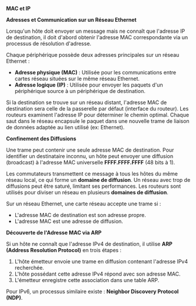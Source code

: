 
**MAC et IP**

**Adresses et Communication sur un Réseau Ethernet**

Lorsqu'un hôte doit envoyer un message mais ne connaît que l'adresse IP de destination, il doit d'abord obtenir l'adresse MAC correspondante via un processus de résolution d'adresse.

Chaque périphérique possède deux adresses principales sur un réseau Ethernet :

- **Adresse physique (MAC)** : Utilisée pour les communications entre cartes réseau situées sur le même réseau Ethernet.
- **Adresse logique (IP)** : Utilisée pour envoyer les paquets d'un périphérique source à un périphérique de destination.

Si la destination se trouve sur un réseau distant, l'adresse MAC de destination sera celle de la passerelle par défaut (interface du routeur). Les routeurs examinent l'adresse IP pour déterminer le chemin optimal. Chaque saut dans le réseau encapsule le paquet dans une nouvelle trame de liaison de données adaptée au lien utilisé (ex: Ethernet).

**Confinement des Diffusions**

Une trame peut contenir une seule adresse MAC de destination. Pour identifier un destinataire inconnu, un hôte peut envoyer une diffusion (broadcast) à l'adresse MAC universelle **FFFF.FFFF.FFFF** (48 bits à 1).

Les commutateurs transmettent ce message à tous les hôtes du même réseau local, ce qui forme un **domaine de diffusion**. Un réseau avec trop de diffusions peut être saturé, limitant ses performances. Les routeurs sont utilisés pour diviser un réseau en plusieurs **domaines de diffusion**.

Sur un réseau Ethernet, une carte réseau accepte une trame si :

- L'adresse MAC de destination est son adresse propre.
- L'adresse MAC est une adresse de diffusion.

**Découverte de l'Adresse MAC via ARP**

Si un hôte ne connaît que l'adresse IPv4 de destination, il utilise **ARP (Address Resolution Protocol)** en trois étapes :

1. L'hôte émetteur envoie une trame en diffusion contenant l'adresse IPv4 recherchée.
2. L'hôte possédant cette adresse IPv4 répond avec son adresse MAC.
3. L'émetteur enregistre cette association dans une table ARP.

Pour IPv6, un processus similaire existe : **Neighbor Discovery Protocol (NDP)**.
